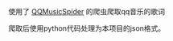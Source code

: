 使用了 [QQMusicSpider](https://github.com/yangjianxin1/QQMusicSpider) 的爬虫爬取qq音乐的歌词

爬取后使用python代码处理为本项目的json格式。